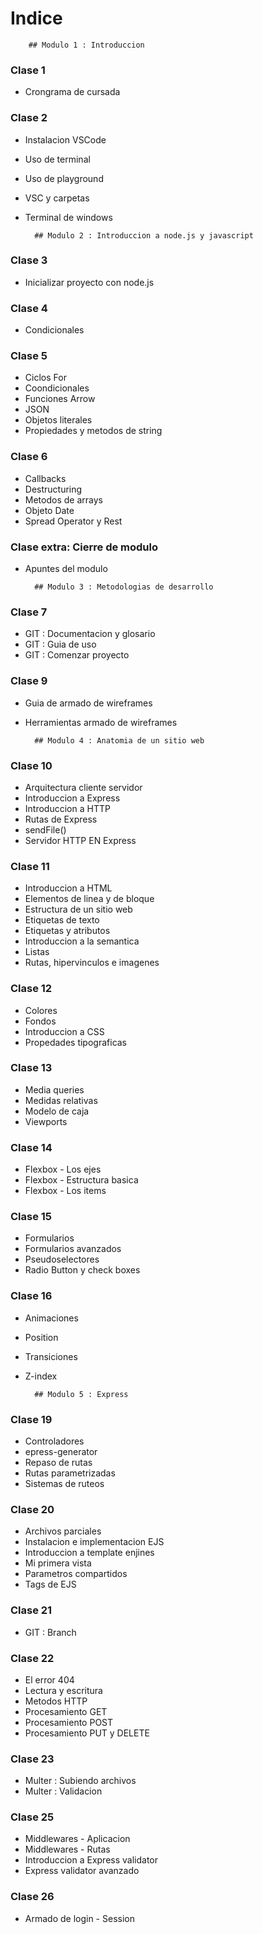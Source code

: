 # Indice

        ## Modulo 1 : Introduccion

### Clase 1
- Crongrama de cursada

### Clase 2
- Instalacion VSCode
- Uso de terminal
- Uso de playground
- VSC y carpetas
- Terminal de windows

        ## Modulo 2 : Introduccion a node.js y javascript

### Clase 3
- Inicializar proyecto con node.js

### Clase 4
- Condicionales

### Clase 5
- Ciclos For
- Coondicionales
- Funciones Arrow
- JSON
- Objetos literales
- Propiedades y metodos de string

### Clase 6
- Callbacks
- Destructuring
- Metodos de arrays
- Objeto Date
- Spread Operator y Rest

### Clase extra: Cierre de modulo
- Apuntes del modulo

        ## Modulo 3 : Metodologias de desarrollo

### Clase 7
- GIT : Documentacion y glosario
- GIT : Guia de uso
- GIT : Comenzar proyecto

### Clase 9
- Guia de armado de wireframes
- Herramientas armado de wireframes

        ## Modulo 4 : Anatomia de un sitio web

### Clase 10
- Arquitectura cliente servidor
- Introduccion a Express
- Introduccion a HTTP
- Rutas de Express
- sendFile()
- Servidor HTTP EN Express

### Clase 11
- Introduccion a HTML
- Elementos de linea y de bloque
- Estructura de un sitio web
- Etiquetas de texto
- Etiquetas y atributos
- Introduccion a la semantica
- Listas
- Rutas, hipervinculos e imagenes

### Clase 12
- Colores
- Fondos
- Introduccion a CSS
- Propedades tipograficas

### Clase 13
- Media queries
- Medidas relativas
- Modelo de caja
- Viewports

### Clase 14
- Flexbox - Los ejes 
- Flexbox - Estructura basica
- Flexbox - Los items

### Clase 15
- Formularios
- Formularios avanzados
- Pseudoselectores
- Radio Button y check boxes

### Clase 16
- Animaciones
- Position
- Transiciones
- Z-index

        ## Modulo 5 : Express
### Clase 19
- Controladores
- epress-generator
- Repaso de rutas
- Rutas parametrizadas
- Sistemas de ruteos

### Clase 20
- Archivos parciales
- Instalacion e implementacion EJS
- Introduccion a template enjines
- Mi primera vista
- Parametros compartidos
- Tags de EJS

### Clase 21
- GIT : Branch

### Clase 22
- El error 404
- Lectura y escritura
- Metodos HTTP
- Procesamiento GET
- Procesamiento POST
- Procesamiento PUT y DELETE

### Clase 23
- Multer : Subiendo archivos
- Multer : Validacion

### Clase 25
- Middlewares - Aplicacion
- Middlewares - Rutas
- Introduccion a Express validator
- Express validator avanzado

### Clase 26
- Armado de login - Session
